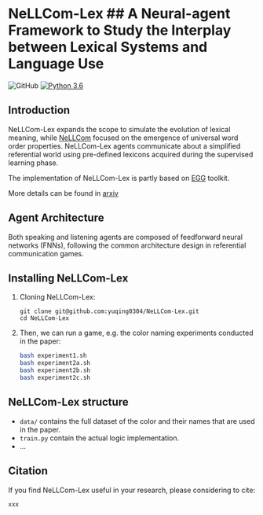 # NeLLCom-Lex ## A Neural-agent Framework to Study the Interplay between Lexical Systems and Language Use

![GitHub](https://img.shields.io/github/license/facebookresearch/EGG)
[![Python 3.6](https://img.shields.io/badge/python-3.6-blue.svg)](https://www.python.org/downloads/release/python-360/)

## Introduction

NeLLCom-Lex expands the scope to simulate the evolution of lexical meaning, while [NeLLCom](https://github.com/Yuchen-Lian/NeLLCom) focused on the emergence of universal word order properties.
NeLLCom-Lex agents communicate about a simplified referential world using pre-defined lexicons acquired during the supervised learning phase. 

The implementation of NeLLCom-Lex is partly based on [EGG](https://github.com/facebookresearch/EGG) toolkit.

More details can be found in [arxiv](xxx)


## Agent Architecture

Both speaking and listening agents are composed of feedforward neural networks (FNNs), following the common architecture design in referential communication games.


## Installing NeLLCom-Lex

1. Cloning NeLLCom-Lex:
   ```
   git clone git@github.com:yuqing0304/NeLLCom-Lex.git
   cd NeLLCom-Lex
   ```
4. Then, we can run a game, e.g. the color naming experiments conducted in the paper:
    ```bash
    bash experiment1.sh
    bash experiment2a.sh
    bash experiment2b.sh
    bash experiment2c.sh
    ```

## NeLLCom-Lex structure

* `data/` contains the full dataset of the color and their names that are used in the paper.
* `train.py` contain the actual logic implementation.
* ...


## Citation
If you find NeLLCom-Lex useful in your research, please considering to cite:
```
xxx
```
